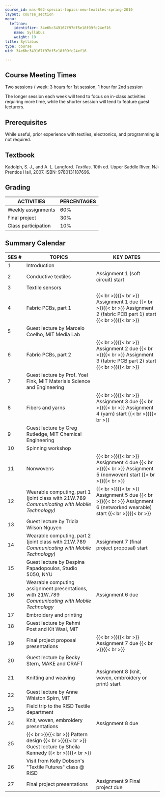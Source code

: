 ```yaml
---
course_id: mas-962-special-topics-new-textiles-spring-2010
layout: course_section
menu:
  leftnav:
    identifier: 34e6bc349167f97df5e18f09fc24ef16
    name: Syllabus
    weight: 10
title: Syllabus
type: course
uid: 34e6bc349167f97df5e18f09fc24ef16

---
```


Course Meeting Times
--------------------

Two sessions / week: 3 hours for 1st session, 1 hour for 2nd session

The longer session each week will tend to focus on in-class activities requiring more time, while the shorter session will tend to feature guest lecturers.

Prerequisites
-------------

While useful, prior experience with textiles, electronics, and programming is not required.

Textbook
--------

Kadolph, S. J., and A. L. Langford. _Textiles_. 10th ed. Upper Saddle River, NJ: Prentice Hall, 2007. ISBN: 9780131187696.

Grading
-------

| ACTIVITIES | PERCENTAGES |
| --- | --- |
| Weekly assignments | 60% |
| Final project | 30% |
| Class participation | 10% 

Summary Calendar
----------------

| SES # | TOPICS | KEY DATES |
| --- | --- | --- |
| 1 | Introduction | &nbsp; |
| 2 | Conductive textiles | Assignment 1 (soft circuit) start |
| 3 | Textile sensors | &nbsp; |
| 4 | Fabric PCBs, part 1 |  {{< br >}}{{< br >}} Assignment 1 due {{< br >}}{{< br >}} Assignment 2 (fabric PCB part 1) start {{< br >}}{{< br >}}  |
| 5 | Guest lecture by Marcelo Coelho, MIT Media Lab | &nbsp; |
| 6 | Fabric PCBs, part 2 |  {{< br >}}{{< br >}} Assignment 2 due {{< br >}}{{< br >}} Assignment 3 (fabric PCB part 2) start {{< br >}}{{< br >}}  |
| 7 | Guest lecture by Prof. Yoel Fink, MIT Materials Science and Engineering | &nbsp; |
| 8 | Fibers and yarns |  {{< br >}}{{< br >}} Assignment 3 due {{< br >}}{{< br >}} Assignment 4 (yarn) start {{< br >}}{{< br >}}  |
| 9 | Guest lecture by Greg Rutledge, MIT Chemical Engineering | &nbsp; |
| 10 | Spinning workshop | &nbsp; |
| 11 | Nonwovens |  {{< br >}}{{< br >}} Assignment 4 due {{< br >}}{{< br >}} Assignment 5 (nonwoven) start {{< br >}}{{< br >}}  |
| 12 | Wearable computing, part 1 (joint class with 21W.789 _Communicating with Mobile Technology)_ |  {{< br >}}{{< br >}} Assignment 5 due {{< br >}}{{< br >}} Assignment 6 (networked wearable) start {{< br >}}{{< br >}}  |
| 13 | Guest lecture by Tricia Wilson Nguyen | &nbsp; |
| 14 | Wearable computing, part 2 (joint class with 21W.789 _Communicating with Mobile Technology_) | Assignment 7 (final project proposal) start |
| 15 | Guest lecture by Despina Papadopoulos, Studio 5050, NYU | &nbsp; |
| 16 | Wearable computing assignment presentations, with 21W.789 _Communicating with Mobile Technology_ | Assignment 6 due |
| 17 | Embroidery and printing | &nbsp; |
| 18 | Guest lecture by Rehmi Post and Kit Waal, MIT | &nbsp; |
| 19 | Final project proposal presentations |  {{< br >}}{{< br >}} Assignment 7 due {{< br >}}{{< br >}}  |
| 20 | Guest lecture by Becky Stern, MAKE and CRAFT | &nbsp; |
| 21 | Knitting and weaving | Assignment 8 (knit, woven, embroidery or print) start |
| 22 | Guest lecture by Anne Whiston Spirn, MIT | &nbsp; |
| 23 | Field trip to the RISD Textile department | &nbsp; |
| 24 | Knit, woven, embroidery presentations | Assignment 8 due |
| 25 |  {{< br >}}{{< br >}} Pattern design {{< br >}}{{< br >}} Guest lecture by Sheila Kennedy {{< br >}}{{< br >}}  | &nbsp; |
| 26 | Visit from Kelly Dobson's "Textile Futures" class @ RISD | &nbsp; |
| 27 | Final project presentations | Assignment 9 Final project due